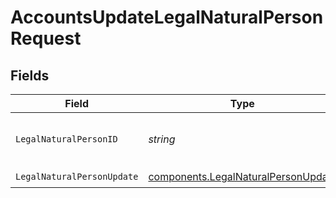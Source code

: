 # AccountsUpdateLegalNaturalPersonRequest


## Fields

| Field                                                                                      | Type                                                                                       | Required                                                                                   | Description                                                                                | Example                                                                                    |
| ------------------------------------------------------------------------------------------ | ------------------------------------------------------------------------------------------ | ------------------------------------------------------------------------------------------ | ------------------------------------------------------------------------------------------ | ------------------------------------------------------------------------------------------ |
| `LegalNaturalPersonID`                                                                     | *string*                                                                                   | :heavy_check_mark:                                                                         | The legalNaturalPerson id.                                                                 | e6716139-da77-46d1-9f15-13599161db0b                                                       |
| `LegalNaturalPersonUpdate`                                                                 | [components.LegalNaturalPersonUpdate](../../models/components/legalnaturalpersonupdate.md) | :heavy_check_mark:                                                                         | N/A                                                                                        |                                                                                            |